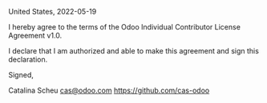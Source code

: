 United States, 2022-05-19

I hereby agree to the terms of the Odoo Individual Contributor License
Agreement v1.0.

I declare that I am authorized and able to make this agreement and sign this
declaration.

Signed,

Catalina Scheu cas@odoo.com https://github.com/cas-odoo